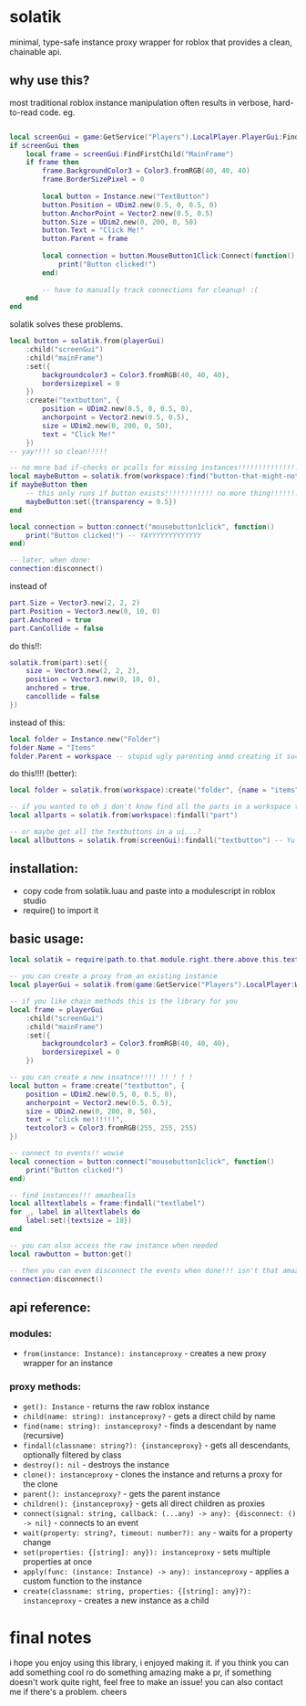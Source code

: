 # solatik
minimal, type-safe instance proxy wrapper for roblox that provides a clean, chainable api.

## why use this?
most traditional roblox instance manipulation often results in verbose, hard-to-read code.
eg.
```lua

local screenGui = game:GetService("Players").LocalPlayer.PlayerGui:FindFirstChild("ScreenGui")
if screenGui then
    local frame = screenGui:FindFirstChild("MainFrame")
    if frame then
        frame.BackgroundColor3 = Color3.fromRGB(40, 40, 40)
        frame.BorderSizePixel = 0
        
        local button = Instance.new("TextButton")
        button.Position = UDim2.new(0.5, 0, 0.5, 0)
        button.AnchorPoint = Vector2.new(0.5, 0.5)
        button.Size = UDim2.new(0, 200, 0, 50)
        button.Text = "Click Me!"
        button.Parent = frame
        
        local connection = button.MouseButton1Click:Connect(function()
            print("Button clicked!")
        end)
        
        -- have to manually track connections for cleanup! :(
    end
end
```

solatik solves these problems.

```lua
local button = solatik.from(playerGui)
    :child("screenGui")
    :child("mainFrame")
    :set({
        backgroundcolor3 = Color3.fromRGB(40, 40, 40),
        bordersizepixel = 0
    })
    :create("textbutton", {
        position = UDim2.new(0.5, 0, 0.5, 0),
        anchorpoint = Vector2.new(0.5, 0.5),
        size = UDim2.new(0, 200, 0, 50),
        text = "Click Me!"
    })
-- yay!!!! so clean!!!!!
```

```lua
-- no more bad if-checks or pcalls for missing instances!!!!!!!!!!!!!!!!!!! hooray
local maybeButton = solatik.from(workspace):find("button-that-might-not-exist")
if maybeButton then
    -- this only runs if button exists!!!!!!!!!!!! no more thing!!!!!!!!!
    maybeButton:set({transparency = 0.5})
end
```

```lua
local connection = button:connect("mousebutton1click", function()
    print("Button clicked!") -- YAYYYYYYYYYYYYY
end)

-- later, when done:
connection:disconnect()
```
instead of
```lua
part.Size = Vector3.new(2, 2, 2)
part.Position = Vector3.new(0, 10, 0)
part.Anchored = true
part.CanCollide = false
```
do this!!:
```lua
solatik.from(part):set({
    size = Vector3.new(2, 2, 2),
    position = Vector3.new(0, 10, 0),
    anchored = true,
    cancollide = false
})
```

instead of this:
```lua
local folder = Instance.new("Folder")
folder.Name = "Items"
folder.Parent = workspace -- stupid ugly parenting anmd creating it sucks so bad
```
do this!!!! (better): 
```lua
local folder = solatik.from(workspace):create("folder", {name = "items"}) -- now isn't that amazing
```

```lua
-- if you wanted to oh i don't know find all the parts in a workspace then do this
local allparts = solatik.from(workspace):findall("part")

-- or maybe get all the textbuttons in a ui...?
local allbuttons = solatik.from(screenGui):findall("textbutton") -- Yu did it!!!!!!!!!!!!
```

## installation:
- copy code from solatik.luau and paste into a modulescript in roblox studio
- require() to import it

## basic usage:


```lua
local solatik = require(path.to.that.module.right.there.above.this.text)

-- you can create a proxy from an existing instance
local playerGui = solatik.from(game:GetService("Players").LocalPlayer:WaitForChild("PlayerGui"))

-- if you like chain methods this is the library for you
local frame = playerGui
    :child("screenGui")
    :child("mainFrame")
    :set({
        backgroundcolor3 = Color3.fromRGB(40, 40, 40),
        bordersizepixel = 0
    })

-- you can create a new insatnce!!!! !! ! ! ! 
local button = frame:create("textbutton", {
    position = UDim2.new(0.5, 0, 0.5, 0),
    anchorpoint = Vector2.new(0.5, 0.5),
    size = UDim2.new(0, 200, 0, 50),
    text = "click me!!!!!!",
    textcolor3 = Color3.fromRGB(255, 255, 255)
})

-- connect to events!! wowie
local connection = button:connect("mousebutton1click", function()
    print("Button clicked!")
end)

-- find instances!!! amazbealls
local alltextlabels = frame:findall("textlabel")
for _, label in alltextlabels do
    label:set({textsize = 18})
end

-- you can also access the raw instance when needed
local rawbutton = button:get()

-- then you can even disconnect the events when done!!! isn't that amazing
connection:disconnect()
```

## api reference:

### modules:

- `from(instance: Instance): instanceproxy` - creates a new proxy wrapper for an instance

### proxy methods:

- `get(): Instance` - returns the raw roblox instance
- `child(name: string): instanceproxy?` - gets a direct child by name
- `find(name: string): instanceproxy?` - finds a descendant by name (recursive)
- `findall(classname: string?): {instanceproxy}` - gets all descendants, optionally filtered by class
- `destroy(): nil` - destroys the instance
- `clone(): instanceproxy` - clones the instance and returns a proxy for the clone
- `parent(): instanceproxy?` - gets the parent instance
- `children(): {instanceproxy}` - gets all direct children as proxies
- `connect(signal: string, callback: (...any) -> any): {disconnect: () -> nil}` - connects to an event
- `wait(property: string?, timeout: number?): any` - waits for a property change
- `set(properties: {[string]: any}): instanceproxy` - sets multiple properties at once
- `apply(func: (instance: Instance) -> any): instanceproxy` - applies a custom function to the instance
- `create(classname: string, properties: {[string]: any}?): instanceproxy` - creates a new instance as a child


# final notes

i hope you enjoy using this library, i enjoyed making it. if you think you can add something cool ro do something amazing make a pr, if something doesn't work quite right, feel free to make an issue! you can also contact me if there's a problem. cheers

